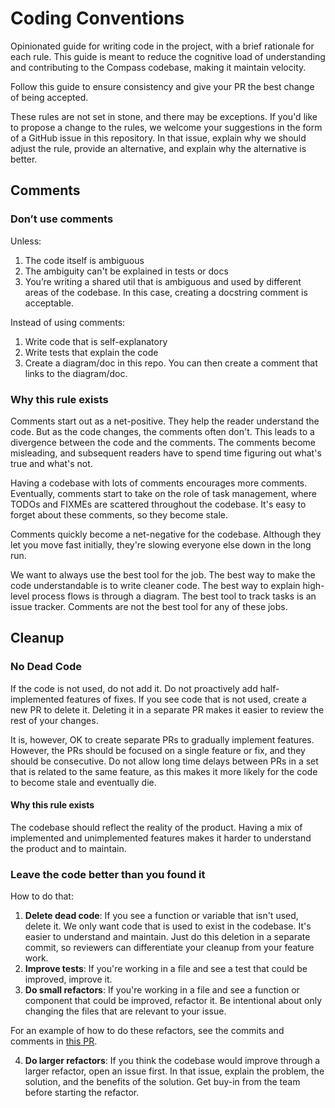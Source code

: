 # Coding Conventions

Opinionated guide for writing code in the project, with a brief rationale for each rule. This guide is meant to reduce the cognitive load of understanding and contributing to the Compass codebase, making it maintain velocity.

Follow this guide to ensure consistency and give your PR the best change of being accepted.

These rules are not set in stone, and there may be exceptions. If you'd like to propose a change to the rules, we welcome your suggestions in the form of a GitHub issue in this repository. In that issue, explain why we should adjust the rule, provide an alternative, and explain why the alternative is better.





## Comments

### Don’t use comments

Unless:

1. The code itself is ambiguous
2. The ambiguity can't be explained in tests or docs
3. You’re writing a shared util that is ambiguous and used by different areas of the codebase. In this case, creating a docstring comment is acceptable.

Instead of using comments:

1. Write code that is self-explanatory
2. Write tests that explain the code
3. Create a diagram/doc in this repo. You can then create a comment that links to the diagram/doc.

### Why this rule exists

Comments start out as a net-positive. They help the reader understand the code. But as the code changes, the comments often don't. This leads to a divergence between the code and the comments. The comments become misleading, and subsequent readers have to spend time figuring out what's true and what's not.

Having a codebase with lots of comments encourages more comments. Eventually, comments start to take on the role of task management, where TODOs and FIXMEs are scattered throughout the codebase. It's easy to forget about these comments, so they become stale.

Comments quickly become a net-negative for the codebase. Although they let you move fast initially, they're slowing everyone else down in the long run.

We want to always use the best tool for the job. The best way to make the code understandable is to write cleaner code. The best way to explain high-level process flows is through a diagram. The best tool to track tasks is an issue tracker. Comments are not the best tool for any of these jobs.

## Cleanup

### No Dead Code

If the code is not used, do not add it.
Do not proactively add half-implemented features of fixes.
If you see code that is not used, create a new PR to delete it. Deleting it in a separate PR makes it easier to review the rest of your changes.

It is, however, OK to create separate PRs to gradually implement features. However, the PRs should be focused on a single feature or fix, and they should be consecutive. Do not allow long time delays between PRs in a set that is related to the same feature, as this makes it more likely for the code to become stale and eventually die.

#### Why this rule exists

The codebase should reflect the reality of the product. Having a mix of implemented and unimplemented features makes it harder to understand the product and to maintain.

### Leave the code better than you found it

How to do that:

1. **Delete dead code**: If you see a function or variable that isn't used, delete it. We only want code that is used to exist in the codebase. It's easier to understand and maintain. Just do this deletion in a separate commit, so reviewers can differentiate your cleanup from your feature work.
2. **Improve tests**: If you're working in a file and see a test that could be improved, improve it.
3. **Do small refactors**: If you're working in a file and see a function or component that could be improved, refactor it. Be intentional about only changing the files that are relevant to your issue.

For an example of how to do these refactors, see the commits and comments in [this PR](https://github.com/SwitchbackTech/compass/pull/209#issuecomment-2569223427).

4. **Do larger refactors**: If you think the codebase would improve through a larger refactor, open an issue first. In that issue, explain the problem, the solution, and the benefits of the solution. Get buy-in from the team before starting the refactor.
